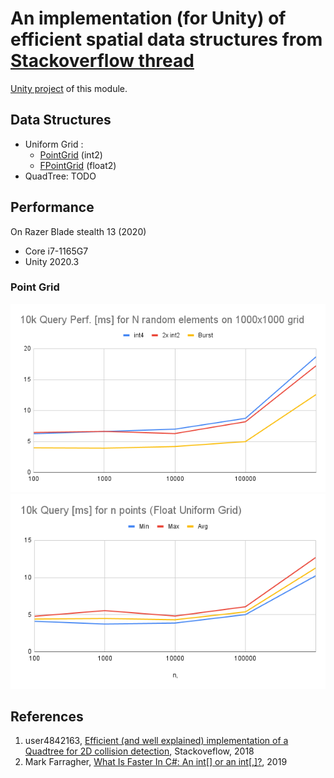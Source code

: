 # An implementation (for Unity) of efficient spatial data structures from [Stackoverflow thread](https://stackoverflow.com/questions/41946007/efficient-and-well-explained-implementation-of-a-quadtree-for-2d-collision-det#)

[Unity project](https://github.com/nobnak/Test-EffSpaceUnity) of this module.

## Data Structures
- Uniform Grid : 
  - [PointGrid](Runtime/Models/PointGrid.cs) (int2) 
  - [FPointGrid](Runtime/Models/FPointGrid.cs) (float2) 
- QuadTree: TODO

## Performance
On Razer Blade stealth 13 (2020)
- Core i7-1165G7
- Unity 2020.3

### Point Grid
![Point Grid perf.](Images/PointGrid01.png)
![Float Point Grid perf.](Images/FPointGrid01.png)

## References
1. user4842163, [Efficient (and well explained) implementation of a Quadtree for 2D collision detection](https://stackoverflow.com/questions/41946007/efficient-and-well-explained-implementation-of-a-quadtree-for-2d-collision-det# ), Stackoveflow, 2018
2. Mark Farragher, [What Is Faster In C#: An int[] or an int[,]?](https://mdfarragher.medium.com/high-performance-arrays-in-c-2d55c04d37b5), 2019
